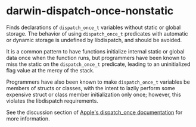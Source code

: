 darwin-dispatch-once-nonstatic
==============================

Finds declarations of `dispatch_once_t` variables without static or
global storage. The behavior of using `dispatch_once_t` predicates with
automatic or dynamic storage is undefined by libdispatch, and should be
avoided.

It is a common pattern to have functions initialize internal static or
global data once when the function runs, but programmers have been known
to miss the static on the `dispatch_once_t` predicate, leading to an
uninitialized flag value at the mercy of the stack.

Programmers have also been known to make `dispatch_once_t` variables be
members of structs or classes, with the intent to lazily perform some
expensive struct or class member initialization only once; however, this
violates the libdispatch requirements.

See the discussion section of [Apple's dispatch\_once
documentation](https://developer.apple.com/documentation/dispatch/1447169-dispatch_once)
for more information.
